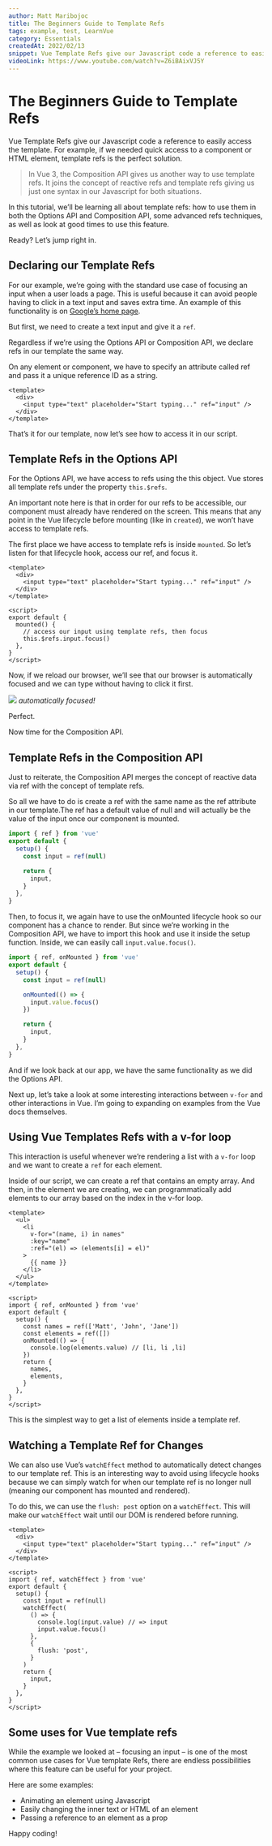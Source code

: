 ```yaml
---
author: Matt Maribojoc
title: The Beginners Guide to Template Refs
tags: example, test, LearnVue
category: Essentials
createdAt: 2022/02/13
snippet: Vue Template Refs give our Javascript code a reference to easily access the template. For example, if we needed quick access to a component or HTML element, template refs is the perfect solution.
videoLink: https://www.youtube.com/watch?v=Z6iBAixVJ5Y
---
```


# The Beginners Guide to Template Refs

Vue Template Refs give our Javascript code a reference to easily access the template. For example, if we needed
quick access to a component or HTML element, template refs is the perfect solution.

> In Vue 3, the Composition API gives us another way to use template refs. It joins the concept of reactive refs and template refs giving us just one syntax in our Javascript for both situations.

In this tutorial, we’ll be learning all about template refs: how to use them in both the Options API and Composition API, some advanced refs techniques, as well as look at good times to use this feature.

Ready? Let’s jump right in.

## Declaring our Template Refs

For our example, we’re going with the standard use case of focusing an input when a user loads a page. This is useful because it can avoid people having to click in a text input and saves extra time. An example of this functionality is on [Google’s home page](https://google.com).

But first, we need to create a text input and give it a `ref`.

Regardless if we’re using the Options API or Composition API, we declare refs in our template the same way.

On any element or component, we have to specify an attribute called ref and pass it a unique reference ID as a string.

```vue
<template>
  <div>
    <input type="text" placeholder="Start typing..." ref="input" />
  </div>
</template>
```

That’s it for our template, now let’s see how to access it in our script.

## Template Refs in the Options API

For the Options API, we have access to refs using the this object. Vue stores all template refs under the property `this.$refs`.

An important note here is that in order for our refs to be accessible, our component must already have rendered on the screen. This means that any point in the Vue lifecycle before mounting (like in `created`), we won’t have access to template refs.

The first place we have access to template refs is inside `mounted`. So let’s listen for that lifecycle hook, access our ref, and focus it.

```vue
<template>
  <div>
    <input type="text" placeholder="Start typing..." ref="input" />
  </div>
</template>

<script>
export default {
  mounted() {
    // access our input using template refs, then focus
    this.$refs.input.focus()
  },
}
</script>
```

Now, if we reload our browser, we’ll see that our browser is automatically focused and we can type without having to click it first.

![](template-ref-autofocus.gif)
_automatically focused!_

Perfect.

Now time for the Composition API.

## Template Refs in the Composition API

Just to reiterate, the Composition API merges the concept of reactive data via ref with the concept of template refs.

So all we have to do is create a ref with the same name as the ref attribute in our template.The ref has a default value of null and will actually be the value of the input once our component is mounted.

```js
import { ref } from 'vue'
export default {
  setup() {
    const input = ref(null)

    return {
      input,
    }
  },
}
```

Then, to focus it, we again have to use the onMounted lifecycle hook so our component has a chance to render. But since we’re working in the Composition API, we have to import this hook and use it inside the setup function. Inside, we can easily call `input.value.focus()`.

```js
import { ref, onMounted } from 'vue'
export default {
  setup() {
    const input = ref(null)

    onMounted(() => {
      input.value.focus()
    })

    return {
      input,
    }
  },
}
```

And if we look back at our app, we have the same functionality as we did the Options API.

Next up, let’s take a look at some interesting interactions between `v-for` and other interactions in Vue. I’m going to expanding on examples from the Vue docs themselves.

## Using Vue Templates Refs with a v-for loop

This interaction is useful whenever we’re rendering a list with a `v-for` loop and we want to create a `ref` for each element.

Inside of our script, we can create a ref that contains an empty array. And then, in the element we are creating, we can programmatically add elements to our array based on the index in the v-for loop.

```vue
<template>
  <ul>
    <li
      v-for="(name, i) in names"
      :key="name"
      :ref="(el) => (elements[i] = el)"
    >
      {{ name }}
    </li>
  </ul>
</template>

<script>
import { ref, onMounted } from 'vue'
export default {
  setup() {
    const names = ref(['Matt', 'John', 'Jane'])
    const elements = ref([])
    onMounted(() => {
      console.log(elements.value) // [li, li ,li]
    })
    return {
      names,
      elements,
    }
  },
}
</script>
```

This is the simplest way to get a list of elements inside a template ref.

## Watching a Template Ref for Changes

We can also use Vue’s `watchEffect` method to automatically detect changes to our template ref. This is an interesting way to avoid using lifecycle hooks because we can simply watch for when our template ref is no longer null (meaning our component has mounted and rendered).

To do this, we can use the `flush: post` option on a `watchEffect`. This will make our `watchEffect` wait until our DOM is rendered before running.

```vue
<template>
  <div>
    <input type="text" placeholder="Start typing..." ref="input" />
  </div>
</template>

<script>
import { ref, watchEffect } from 'vue'
export default {
  setup() {
    const input = ref(null)
    watchEffect(
      () => {
        console.log(input.value) // => input
        input.value.focus()
      },
      {
        flush: 'post',
      }
    )
    return {
      input,
    }
  },
}
</script>
```

## Some uses for Vue template refs

While the example we looked at – focusing an input – is one of the most common use cases for Vue template Refs, there are endless possibilities where this feature can be useful for your project.

Here are some examples:

- Animating an element using Javascript
- Easily changing the inner text or HTML of an element
- Passing a reference to an element as a prop

Happy coding!
